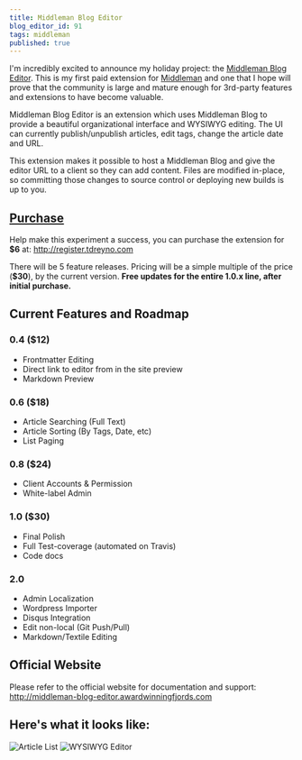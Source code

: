 ```yaml
---
title: Middleman Blog Editor
blog_editor_id: 91
tags: middleman
published: true
---
```


I'm incredibly excited to announce my holiday project: the [Middleman Blog Editor](http://middleman-blog-editor.awardwinningfjords.com). This is my first paid extension for [Middleman](http://middlemanapp.com) and one that I hope will prove that the community is large and mature enough for 3rd-party features and extensions to have become valuable.

Middleman Blog Editor is an extension which uses Middleman Blog to provide a beautiful organizational interface and  WYSIWYG editing. The UI can currently publish/unpublish articles, edit tags, change the article date and URL.

This extension makes it possible to host a Middleman Blog and give the editor URL to a client so they can add content. Files are modified in-place, so committing those changes to source control or deploying new builds is up to you.

## [Purchase](http://register.tdreyno.com)

Help make this experiment a success, you can purchase the extension for **$6** at: http://register.tdreyno.com

There will be 5 feature releases. Pricing will be a simple multiple of the price (**$30**), by the current version. **Free updates for the entire 1.0.x line, after initial purchase.**

## Current Features and Roadmap
### 0.4 ($12)

* Frontmatter Editing
* Direct link to editor from in the site preview
* Markdown Preview

### 0.6 ($18)

* Article Searching (Full Text)
* Article Sorting (By Tags, Date, etc)
* List Paging

### 0.8 ($24)

* Client Accounts & Permission
* White-label Admin

### 1.0 ($30)

* Final Polish
* Full Test-coverage (automated on Travis)
* Code docs

### 2.0

* Admin Localization
* Wordpress Importer
* Disqus Integration
* Edit non-local (Git Push/Pull)
* Markdown/Textile Editing

## Official Website

Please refer to the official website for documentation and support: http://middleman-blog-editor.awardwinningfjords.com

## Here's what it looks like:

![Article List](/images/blog-editor/list.png)
![WYSIWYG Editor](/images/blog-editor/wysiwyg.png)
